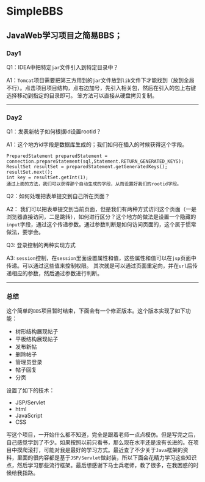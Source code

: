 # SimpleBBS
## JavaWeb学习项目之简易BBS；

### Day1
Q1：IDEA中把特定`jar`文件引入到特定目录中？

A1：`Tomcat`项目需要把第三方用到的`jar`文件放到`lib`文件下才能找到（放到全局不行）。点击项目项目结构，点右边加号，先引入相关包，然后在引入的包上右键选择移动到指定的目录即可。
笨方法可以直接从硬盘拷贝复制。

---

### Day2
Q1：发表新帖子如何根据id设置rootid？

A1：这个地方id字段是数据库生成的；我们如何在插入的时候获得这个字段。
```
PreparedStatement preparedStatement = connection.prepareStatement(sql,Statement.RETURN_GENERATED_KEYS);
ResultSet resultSet = preparedStatement.getGeneratedKeys();
resultSet.next();
int key = resultSet.getInt(1);
通过上面的方法，我们可以获得那个自动生成的字段，从而设置好我们的rootid字段。
```

Q2：如何处理把表单提交到自己所在页面？

A2：
我们可以把表单提交到当前页面，但是我们有两种方式访问这个页面（一是浏览器直接访问，二是跳转），如何进行区分？这个地方的做法是设置一个隐藏的`input`字段，通过这个传递参数。通过参数判断是如何访问页面的，这个属于惯常做法，要学会。

Q3: 登录控制的两种实现方式

A3: `session`控制，在`session`里面设置属性和值，这些属性和值可以在`jsp`页面中传递。可以通过这些值来控制权限。
其次就是可以通过页面重定向，并在`url`后传递相应的参数，然后通过参数进行判断。

---

### 总结

这个简单的`BBS`项目暂时结束，下面会有一个修正版本。这个版本实现了如下功能：
- 树形结构展现帖子
- 平板结构展现帖子
- 发布新帖
- 删除帖子
- 管理员登录
- 帖子回复
- 分页

设置了如下的技术：
- JSP/Servlet
- html
- JavaScript
- CSS

写这个项目，一开始什么都不知道，完全是跟着老师一点点模仿。但是写完之后，自己感觉学到了不少。如果按照以前只看书，那么现在水平还是没有长进的。在项目中摸爬滚打，可能对我是最好的学习方式。最近查了不少关于`Java`框架的资料，里面的很内容都是基于`JSP/Servlet`做封装，所以下面会花精力学习这些知识点，然后学习那些流行框架。最后想感谢下马士兵老师，教了很多，在我困惑的时候给我指路。

